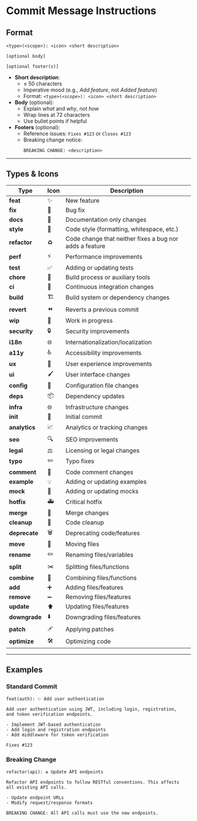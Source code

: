 # Commit Message Instructions

## Format

```
<type>(<scope>): <icon> <short description>

[optional body]

[optional footer(s)]
```

- **Short description**:
  - ≤ 50 characters
  - Imperative mood (e.g., _Add feature_, not _Added feature_)
  - Format: `<type>(<scope>): <icon> <short description>`
- **Body** (optional):
  - Explain _what_ and _why_, not _how_
  - Wrap lines at 72 characters
  - Use bullet points if helpful
- **Footers** (optional):
  - Reference issues: `Fixes #123` or `Closes #123`
  - Breaking change notice:
    ```
    BREAKING CHANGE: <description>
    ```

---

## Types & Icons

| Type          | Icon | Description                                             |
| ------------- | ---- | ------------------------------------------------------- |
| **feat**      | ✨   | New feature                                             |
| **fix**       | 🐛   | Bug fix                                                 |
| **docs**      | 📝   | Documentation only changes                              |
| **style**     | 💄   | Code style (formatting, whitespace, etc.)               |
| **refactor**  | ♻️   | Code change that neither fixes a bug nor adds a feature |
| **perf**      | ⚡️   | Performance improvements                                |
| **test**      | ✅   | Adding or updating tests                                |
| **chore**     | 🔧   | Build process or auxiliary tools                        |
| **ci**        | 👷   | Continuous integration changes                          |
| **build**     | 🏗️   | Build system or dependency changes                      |
| **revert**    | ⏪   | Reverts a previous commit                               |
| **wip**       | 🚧   | Work in progress                                        |
| **security**  | 🔒   | Security improvements                                   |
| **i18n**      | 🌐    | Internationalization/localization                       |
| **a11y**      | ♿    | Accessibility improvements                              |
| **ux**        | 🎨   | User experience improvements                            |
| **ui**        | 🖌️   | User interface changes                                  |
| **config**    | 🔧   | Configuration file changes                              |
| **deps**      | 📦   | Dependency updates                                      |
| **infra**     | 🌐    | Infrastructure changes                                  |
| **init**      | 🎉   | Initial commit                                          |
| **analytics** | 📈   | Analytics or tracking changes                           |
| **seo**       | 🔍   | SEO improvements                                        |
| **legal**     | ⚖️   | Licensing or legal changes                              |
| **typo**      | ✏️   | Typo fixes                                              |
| **comment**   | 💬   | Code comment changes                                    |
| **example**   | 💡   | Adding or updating examples                             |
| **mock**      | 🤖   | Adding or updating mocks                                |
| **hotfix**    | 🚑   | Critical hotfix                                         |
| **merge**     | 🔀   | Merge changes                                           |
| **cleanup**   | 🧹   | Code cleanup                                            |
| **deprecate** | 🗑️   | Deprecating code/features                               |
| **move**      | 🚚   | Moving files                                            |
| **rename**    | ✏️   | Renaming files/variables                                |
| **split**     | ✂️   | Splitting files/functions                               |
| **combine**   | 🧬   | Combining files/functions                               |
| **add**       | ➕   | Adding files/features                                   |
| **remove**    | ➖   | Removing files/features                                 |
| **update**    | ⬆️   | Updating files/features                                 |
| **downgrade** | ⬇️   | Downgrading files/features                              |
| **patch**     | 🩹   | Applying patches                                        |
| **optimize**  | 🛠️   | Optimizing code                                         |

---

## Examples

### Standard Commit

```
feat(auth): ✨ Add user authentication

Add user authentication using JWT, including login, registration,
and token verification endpoints.

- Implement JWT-based authentication
- Add login and registration endpoints
- Add middleware for token verification

Fixes #123
```

### Breaking Change

```
refactor(api): ♻️ Update API endpoints

Refactor API endpoints to follow RESTful conventions. This affects
all existing API calls.

- Update endpoint URLs
- Modify request/response formats

BREAKING CHANGE: All API calls must use the new endpoints.
```
